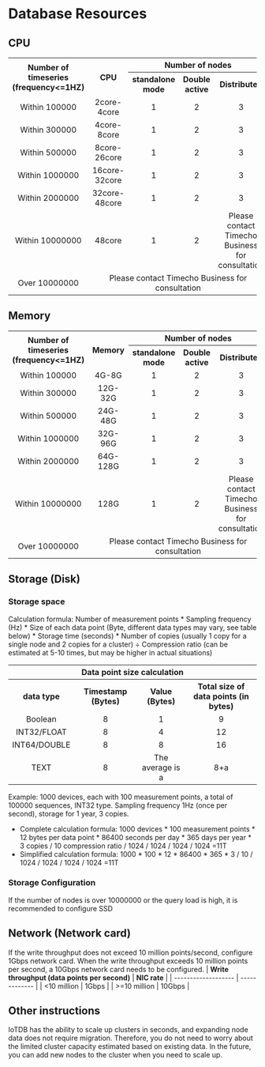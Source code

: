 <!--

    Licensed to the Apache Software Foundation (ASF) under one
    or more contributor license agreements.  See the NOTICE file
    distributed with this work for additional information
    regarding copyright ownership.  The ASF licenses this file
    to you under the Apache License, Version 2.0 (the
    "License"); you may not use this file except in compliance
    with the License.  You may obtain a copy of the License at
    
        http://www.apache.org/licenses/LICENSE-2.0
    
    Unless required by applicable law or agreed to in writing,
    software distributed under the License is distributed on an
    "AS IS" BASIS, WITHOUT WARRANTIES OR CONDITIONS OF ANY
    KIND, either express or implied.  See the License for the
    specific language governing permissions and limitations
    under the License.

-->
# Database Resources
## CPU
<table style="text-align: center;">
   <tbody>
      <tr>
            <th rowspan="2">Number of timeseries (frequency<=1HZ)</th>
            <th rowspan="2">CPU</th>        
            <th colspan="3">Number of nodes</th>
      </tr>
      <tr>
      <th>standalone mode</th>   
      <th>Double active</th> 
      <th>Distributed</th> 
      </tr>
      <tr>
            <td>Within 100000</td>
            <td>2core-4core</td>
            <td>1</td>
            <td>2</td>
            <td>3</td>
      </tr>
      <tr>
            <td>Within 300000</td>
            <td>4core-8core</td>
            <td>1</td>
            <td>2</td>
            <td>3</td>
      </tr>
      <tr>
            <td>Within 500000</td>
            <td>8core-26core</td>
            <td>1</td>
            <td>2</td>
            <td>3</td>
      </tr>
      <tr>
            <td>Within 1000000</td>
            <td>16core-32core</td>
            <td>1</td>
            <td>2</td>
            <td>3</td>
      </tr>
      <tr>
            <td>Within 2000000</td>
            <td>32core-48core</td>
            <td>1</td>
            <td>2</td>
            <td>3</td>
      </tr>
      <tr>
            <td>Within 10000000</td>
            <td>48core</td>
            <td>1</td>
            <td>2</td>
            <td>Please contact Timecho Business for consultation</td>
      </tr>
      <tr>
            <td>Over 10000000</td>
            <td colspan="4">Please contact Timecho Business for consultation</td>
      </tr>
</tbody>
</table>

## Memory 
<table style="text-align: center;">
   <tbody>
      <tr>
            <th rowspan="2">Number of timeseries (frequency<=1HZ)</th>
            <th rowspan="2">Memory</th>        
            <th colspan="3">Number of nodes</th>
      </tr>
      <tr>
      <th>standalone mode</th>   
      <th>Double active</th> 
      <th>Distributed</th> 
      </tr>
      <tr>
            <td>Within 100000</td>
            <td>4G-8G</td>
            <td>1</td>
            <td>2</td>
            <td>3</td>
      </tr>
      <tr>
            <td>Within 300000</td>
            <td>12G-32G</td>
            <td>1</td>
            <td>2</td>
            <td>3</td>
      </tr>
      <tr>
            <td>Within 500000</td>
            <td>24G-48G</td>
            <td>1</td>
            <td>2</td>
            <td>3</td>
      </tr>
      <tr>
            <td>Within 1000000</td>
            <td>32G-96G</td>
            <td>1</td>
            <td>2</td>
            <td>3</td>
      </tr>
      <tr>
            <td>Within 2000000</td>
            <td>64G-128G</td>
            <td>1</td>
            <td>2</td>
            <td>3</td>
      </tr>
      <tr>
            <td>Within 10000000</td>
            <td>128G</td>
            <td>1</td>
            <td>2</td>
            <td>Please contact Timecho Business for consultation</td>
      </tr>
      <tr>
            <td>Over 10000000</td>
            <td colspan="4">Please contact Timecho Business for consultation</td>
      </tr>
</tbody>
</table>

## Storage (Disk)
### Storage space
Calculation formula: Number of measurement points * Sampling frequency (Hz) * Size of each data point (Byte, different data types may vary, see table below) * Storage time (seconds) * Number of copies (usually 1 copy for a single node and 2 copies for a cluster) ÷ Compression ratio (can be estimated at 5-10 times, but may be higher in actual situations)
<table style="text-align: center;">
   <tbody>
      <tr>
            <th colspan="4">Data point size calculation</th>
      </tr>
      <tr>
            <th>data type</th>   
            <th>Timestamp (Bytes)</th> 
            <th> Value (Bytes)</th> 
            <th> Total size of data points (in bytes) 
      </th> 
      </tr>
      <tr>
            <td>Boolean</td>
            <td>8</td>
            <td>1</td>
            <td>9</td>
      </tr>
      <tr>
            <td> INT32/FLOAT</td>
            <td>8</td>
            <td>4</td>
            <td>12</td>
      </tr>
      <tr>
            <td>INT64/DOUBLE</td>
            <td>8</td>
            <td>8</td>
            <td>16</td>
      </tr>
      <tr>
            <td>TEXT</td>
            <td>8</td>
            <td>The average is a</td>
            <td>8+a</td>
      </tr>
</tbody>
</table>

Example: 1000 devices, each with 100 measurement points, a total of 100000 sequences, INT32 type. Sampling frequency 1Hz (once per second), storage for 1 year, 3 copies.
- Complete calculation formula: 1000 devices * 100 measurement points * 12 bytes per data point * 86400 seconds per day * 365 days per year * 3 copies / 10 compression ratio / 1024 / 1024 / 1024 / 1024 =11T
- Simplified calculation formula: 1000 * 100 * 12 * 86400 * 365 * 3 / 10 / 1024 / 1024 / 1024 / 1024 =11T
### Storage Configuration
If the number of nodes is over 10000000 or the query load is high, it is recommended to configure SSD
## Network (Network card)
If the write throughput does not exceed 10 million points/second, configure 1Gbps network card. When the write throughput exceeds 10 million points per second, a 10Gbps network card needs to be configured.
| **Write throughput (data points per second)** | **NIC rate** |
| ------------------- | ------------- |
| <10 million | 1Gbps |
| >=10 million | 10Gbps |
## Other instructions
IoTDB has the ability to scale up clusters in seconds, and expanding node data does not require migration. Therefore, you do not need to worry about the limited cluster capacity estimated based on existing data. In the future, you can add new nodes to the cluster when you need to scale up.
